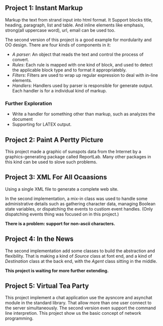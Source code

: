 ## Project 1: Instant Markup

Markup the text from strand input into html format.
It Support blocks title, heading, paragraph, list and table.
And inline elements like emphasis, strong(all uppercase word), url,
email can be used too.

The second version of this project is a good example for mordularity and
OO design. There are four kinds of components in it:

* *A parser*: An object that reads the text and control the process of convert.
* *Rules*: Each rule is mapped with one kind of block, and used to detect the
applicable block type and to format it appropriatebly.
* *Filters*: Filters are used to wrap up regular expression to deal with
in-line elements.
* *Handlers*: Handlers used by parser is responsible for generate output. Each
handler is for a individual kind of markup.

### Further Exploration

* Write a handler for something other than markup, such as analyzes
the document
* Supporting for LATEX output.

## Project 2: Paint A Pertty Picture

This project made a graphic of sunspots data from the Internet by a
graphics-generating package called ReportLab.
Many other packages in this kind can be used to slove such problems.

## Project 3: XML For All Ocaasions

Using a single XML file to generate a complete web site.

In the second implementation, a mix-in class was used to handle some
administrative details such as gathering character data, managing Boolean state
variables, or dispatching the events to custiom event handles.
(Only dispatching events thing was focused on in this project.)

**There is a problem: support for non-ascii characters.**

## Project 4: In the News

The second implementation add some classes to build the abstraction and
flexibility. That is making a kind of *Source* class at font end, and a kind of
*Destination* class at the back end, with the *Agent* class sitting in the
middle.

**This project is waiting for more further extending.**

## Project 5: Virtual Tea Party

This project implement a chat application use the aysncore and asynchat module
in the standard library. That allow more than one user connect to the server
simultaneously. The second version even support the command line interpretion.
This project show us the basic concept of network programming.
